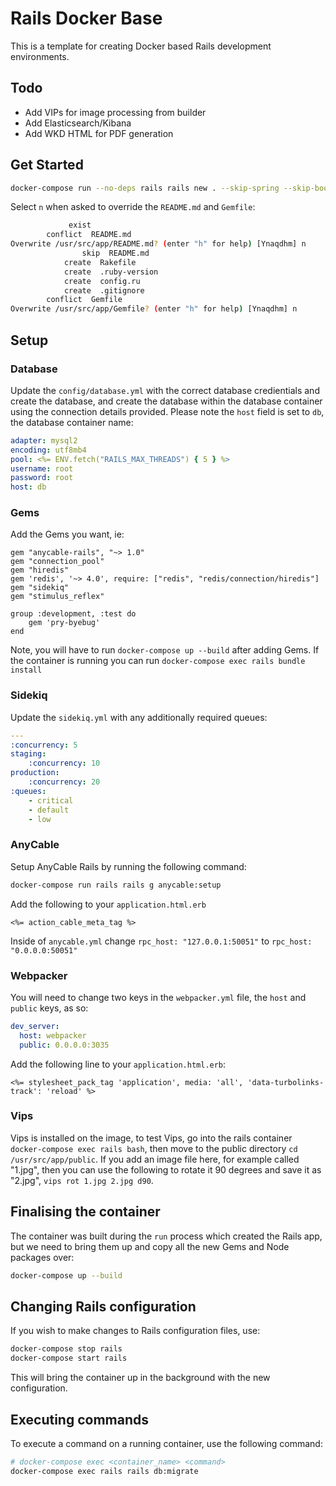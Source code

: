 # Rails Docker Base

This is a template for creating Docker based Rails development environments.

## Todo

+ Add VIPs for image processing from builder
+ Add Elasticsearch/Kibana
+ Add WKD HTML for PDF generation

## Get Started

```bash
docker-compose run --no-deps rails rails new . --skip-spring --skip-bootsnap --skip-coffee --webpack=stimulus --database=mysql
```

Select `n` when asked to override the `README.md` and `Gemfile`:

```bash
			 exist
		conflict  README.md
Overwrite /usr/src/app/README.md? (enter "h" for help) [Ynaqdhm] n
				skip  README.md
			create  Rakefile
			create  .ruby-version
			create  config.ru
			create  .gitignore
		conflict  Gemfile
Overwrite /usr/src/app/Gemfile? (enter "h" for help) [Ynaqdhm] n
```
## Setup

### Database

Update the `config/database.yml` with the correct database credientials and create the database, and create the database within the database container using the connection details provided. Please note the `host` field is set to `db`, the database container name:

```yml
adapter: mysql2
encoding: utf8mb4
pool: <%= ENV.fetch("RAILS_MAX_THREADS") { 5 } %>
username: root
password: root
host: db
```

### Gems

Add the Gems you want, ie:

```Gemfile
gem "anycable-rails", "~> 1.0"
gem "connection_pool"
gem "hiredis"
gem 'redis', '~> 4.0', require: ["redis", "redis/connection/hiredis"]
gem "sidekiq"
gem "stimulus_reflex"

group :development, :test do
	gem 'pry-byebug'
end
```

Note, you will have to run `docker-compose up --build` after adding Gems. If the container is running you can run `docker-compose exec rails bundle install`

### Sidekiq

Update the `sidekiq.yml` with any additionally required queues:

```yml
---
:concurrency: 5
staging:
	:concurrency: 10
production:
	:concurrency: 20
:queues:
	- critical
	- default
	- low

 ```

### AnyCable

Setup AnyCable Rails by running the following command:

```bash
docker-compose run rails rails g anycable:setup
```

Add the following to your `application.html.erb`

```erb
<%= action_cable_meta_tag %>
```

Inside of `anycable.yml` change `rpc_host: "127.0.0.1:50051"` to `rpc_host: "0.0.0.0:50051"`

### Webpacker

You will need to change two keys in the `webpacker.yml` file, the `host` and `public` keys, as so:

```yml
dev_server:
  host: webpacker
  public: 0.0.0.0:3035
```

Add the following line to your `application.html.erb`:

```erb
<%= stylesheet_pack_tag 'application', media: 'all', 'data-turbolinks-track': 'reload' %>
```

### Vips

Vips is installed on the image, to test Vips, go into the rails container `docker-compose exec rails bash`, then move to the public directory `cd /usr/src/app/public`. If you add an image file here, for example called "1.jpg", then you can use the following to rotate it 90 degrees and save it as "2.jpg", `vips rot 1.jpg 2.jpg d90`.

## Finalising the container

The container was built during the `run` process which created the Rails app, but we need to bring them up and copy all the new Gems and Node packages over:

```bash
docker-compose up --build
```

## Changing Rails configuration

If you wish to make changes to Rails configuration files, use:

```bash
docker-compose stop rails
docker-compose start rails
```

This will bring the container up in the background with the new configuration.

## Executing commands

To execute a command on a running container, use the following command:

```bash
# docker-compose exec <container_name> <command>
docker-compose exec rails rails db:migrate
```
